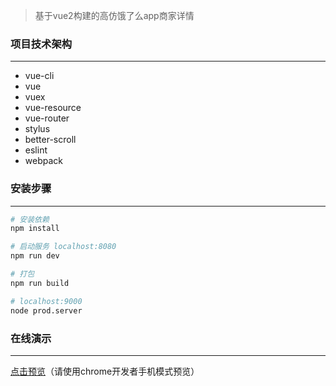 >  基于vue2构建的高仿饿了么app商家详情

### 项目技术架构
***
*  vue-cli
*  vue
*  vuex
*  vue-resource
*  vue-router
*  stylus
*  better-scroll
*  eslint
*  webpack

### 安装步骤
***
``` bash
# 安装依赖
npm install

# 启动服务 localhost:8080
npm run dev

# 打包
npm run build

# localhost:9000
node prod.server
```

### 在线演示 
***
[点击预览](https://fuzhongyi.github.io/eleme)（请使用chrome开发者手机模式预览）
